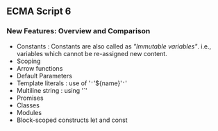 ## ECMA Script 6

### New Features: Overview and Comparison

- Constants : Constants are also called as *"Immutable variables"*. i.e., variables which cannot be re-assigned new content.
- Scoping
- Arrow functions
- Default Parameters 
- Template literals : use of '`'`'${name}'`'`'
- Multiline string : using '`'
- Promises
- Classes
- Modules
- Block-scoped constructs let and const
